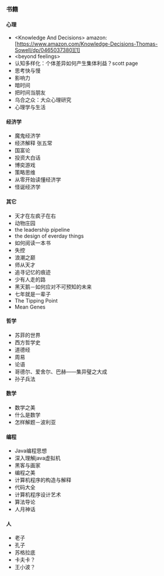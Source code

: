 ### 书籍

#### 心理

- \<Knowledge And Decisions\>         amazon: [https://www.amazon.com/Knowledge-Decisions-Thomas-Sowell/dp/0465037380][1]
- \<beyond feelings\>
- 认知多样化：个体差异如何产生集体利益？scott page
- 思考快与慢
- 影响力
- 暗时间
- 把时间当朋友
- 乌合之众：大众心理研究
- 心理学与生活

#### 经济学

- 魔鬼经济学
- 经济解释 张五常
- 国富论
- 投资大白话
- 博奕游戏
- 策略思维
- 从零开始读懂经济学
- 怪诞经济学

#### 其它
- 天才在左疯子在右 
- 动物庄园
- the leadership pipeline
- the design of everday things
- 如何阅读一本书
- 失控
- 浪潮之巅
- 师从天才
- 追寻记忆的痕迹
- 少有人走的路
- 黑天鹅－如何应对不可预知的未来
- 七年就是一辈子
- The Tipping Point
- Mean Genes

#### 哲学

- 苏菲的世界
- 西方哲学史
- 道德经
- 周易
- 论语
- 哥德尔、爱舍尔、巴赫——集异璧之大成
- 孙子兵法

#### 数学

- 数学之美
- 什么是数学
- 怎样解题－波利亚


#### 编程

- Java编程思想
- 深入理解java虚拟机
- 黑客与画家
- 编程之美
- 计算机程序的构造与解释
- 代码大全
- 计算机程序设计艺术
- 算法导论
- 人月神话

#### 人

- 老子
- 孔子
- 苏格拉底
- 卡夫卡？
- 王小波？

[1]:	https://www.amazon.com/Knowledge-Decisions-Thomas-Sowell/dp/0465037380